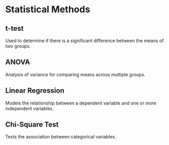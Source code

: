 # Statistical Methods

## t-test
Used to determine if there is a significant difference between the means of two groups.

## ANOVA
Analysis of variance for comparing means across multiple groups.

## Linear Regression
Models the relationship between a dependent variable and one or more independent variables.

## Chi-Square Test
Tests the association between categorical variables. 